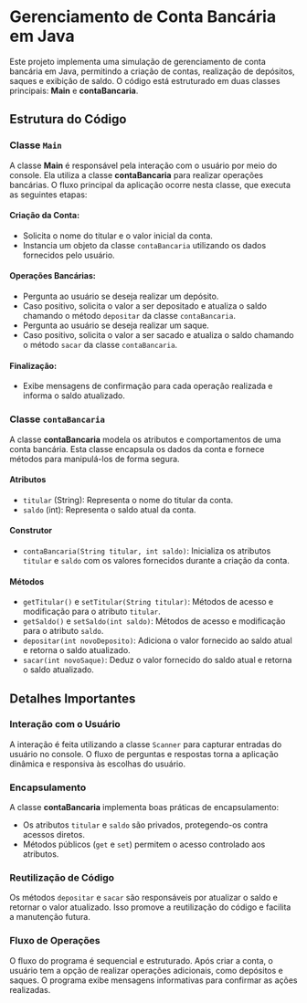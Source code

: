    <h1>Gerenciamento de Conta Bancária em Java</h1>
    <p>
        Este projeto implementa uma simulação de gerenciamento de conta bancária em Java, permitindo a criação de contas, 
        realização de depósitos, saques e exibição de saldo. O código está estruturado em duas classes principais: 
        <strong>Main</strong> e <strong>contaBancaria</strong>.
    </p>
    <h2>Estrutura do Código</h2>
    <h3>Classe <code>Main</code></h3>
    <p>
        A classe <strong>Main</strong> é responsável pela interação com o usuário por meio do console. Ela utiliza a classe 
        <strong>contaBancaria</strong> para realizar operações bancárias. O fluxo principal da aplicação ocorre nesta classe, 
        que executa as seguintes etapas:
    </p>
    <h4>Criação da Conta:</h4>
    <ul>
        <li>Solicita o nome do titular e o valor inicial da conta.</li>
        <li>Instancia um objeto da classe <code>contaBancaria</code> utilizando os dados fornecidos pelo usuário.</li>
    </ul>
    <h4>Operações Bancárias:</h4>
    <ul>
        <li>Pergunta ao usuário se deseja realizar um depósito.</li>
        <li>
            Caso positivo, solicita o valor a ser depositado e atualiza o saldo chamando o método 
            <code>depositar</code> da classe <code>contaBancaria</code>.
        </li>
        <li>Pergunta ao usuário se deseja realizar um saque.</li>
        <li>
            Caso positivo, solicita o valor a ser sacado e atualiza o saldo chamando o método 
            <code>sacar</code> da classe <code>contaBancaria</code>.
        </li>
    </ul>
    <h4>Finalização:</h4>
    <ul>
        <li>Exibe mensagens de confirmação para cada operação realizada e informa o saldo atualizado.</li>
    </ul>
    <h3>Classe <code>contaBancaria</code></h3>
    <p>
        A classe <strong>contaBancaria</strong> modela os atributos e comportamentos de uma conta bancária. Esta classe 
        encapsula os dados da conta e fornece métodos para manipulá-los de forma segura.
    </p>
    <h4>Atributos</h4>
    <ul>
        <li><code>titular</code> (String): Representa o nome do titular da conta.</li>
        <li><code>saldo</code> (int): Representa o saldo atual da conta.</li>
    </ul>
    <h4>Construtor</h4>
    <ul>
        <li>
            <code>contaBancaria(String titular, int saldo)</code>: Inicializa os atributos 
            <code>titular</code> e <code>saldo</code> com os valores fornecidos durante a criação da conta.
        </li>
    </ul>
    <h4>Métodos</h4>
    <ul>
        <li><code>getTitular()</code> e <code>setTitular(String titular)</code>: Métodos de acesso e modificação para o atributo <code>titular</code>.</li>
        <li><code>getSaldo()</code> e <code>setSaldo(int saldo)</code>: Métodos de acesso e modificação para o atributo <code>saldo</code>.</li>
        <li><code>depositar(int novoDeposito)</code>: Adiciona o valor fornecido ao saldo atual e retorna o saldo atualizado.</li>
        <li><code>sacar(int novoSaque)</code>: Deduz o valor fornecido do saldo atual e retorna o saldo atualizado.</li>
    </ul>
    <h2>Detalhes Importantes</h2>
    <h3>Interação com o Usuário</h3>
    <p>
        A interação é feita utilizando a classe <code>Scanner</code> para capturar entradas do usuário no console. 
        O fluxo de perguntas e respostas torna a aplicação dinâmica e responsiva às escolhas do usuário.
    </p>
    <h3>Encapsulamento</h3>
    <p>
        A classe <strong>contaBancaria</strong> implementa boas práticas de encapsulamento:
    </p>
    <ul>
        <li>Os atributos <code>titular</code> e <code>saldo</code> são privados, protegendo-os contra acessos diretos.</li>
        <li>Métodos públicos (<code>get</code> e <code>set</code>) permitem o acesso controlado aos atributos.</li>
    </ul>
    <h3>Reutilização de Código</h3>
    <p>
        Os métodos <code>depositar</code> e <code>sacar</code> são responsáveis por atualizar o saldo e retornar o valor atualizado. 
        Isso promove a reutilização do código e facilita a manutenção futura.
    </p>
    <h3>Fluxo de Operações</h3>
    <p>
        O fluxo do programa é sequencial e estruturado. Após criar a conta, o usuário tem a opção de realizar operações adicionais, 
        como depósitos e saques. O programa exibe mensagens informativas para confirmar as ações realizadas.
    </p>

